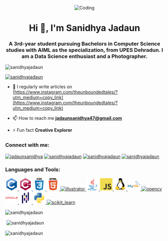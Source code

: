<p align="center"><img alt="Coding" width="500" src="https://c.tenor.com/qJ5evVs-_uUAAAAC/coding.gif"></p>

<h1 align="center">Hi 👋, I'm Sanidhya Jadaun</h1>
<h3 align="center">A 3rd-year student pursuing Bachelors in Computer Science studies with AIML as the specialization, from UPES Dehradun. I am a Data Science enthusiast and a Photographer.</h3>

<p align="left"> <img src="https://komarev.com/ghpvc/?username=sanidhyajadaun&label=Profile%20views&color=0e75b6&style=flat" alt="sanidhyajadaun" /> </p>

<p align="left"> <a href="https://github.com/ryo-ma/github-profile-trophy"><img src="https://github-profile-trophy.vercel.app/?username=sanidhyajadaun" alt="sanidhyajadaun" /></a> </p>

- 📝 I regularly write articles on [https://www.instagram.com/theunboundedtales/?utm_medium=copy_link](https://www.instagram.com/theunboundedtales/?utm_medium=copy_link)

- 📫 How to reach me **jadaunsanidhya47@gmail.com**

- ⚡ Fun fact **Creative Explorer**

<h3 align="left">Connect with me:</h3>
<p align="left">
<a href="https://twitter.com/jadaunsanidhya" target="blank"><img align="center" src="https://raw.githubusercontent.com/rahuldkjain/github-profile-readme-generator/master/src/images/icons/Social/twitter.svg" alt="jadaunsanidhya" height="30" width="40" /></a>
<a href="https://linkedin.com/in/sanidhyajadaun" target="blank"><img align="center" src="https://raw.githubusercontent.com/rahuldkjain/github-profile-readme-generator/master/src/images/icons/Social/linked-in-alt.svg" alt="sanidhyajadaun" height="30" width="40" /></a>
<a href="https://kaggle.com/sanidhyajadaun" target="blank"><img align="center" src="https://raw.githubusercontent.com/rahuldkjain/github-profile-readme-generator/master/src/images/icons/Social/kaggle.svg" alt="sanidhyajadaun" height="30" width="40" /></a>
<a href="https://instagram.com/sanidhyajadaun" target="blank"><img align="center" src="https://raw.githubusercontent.com/rahuldkjain/github-profile-readme-generator/master/src/images/icons/Social/instagram.svg" alt="sanidhyajadaun" height="30" width="40" /></a>
</p>

<h3 align="left">Languages and Tools:</h3>
<p align="left"> <a href="https://www.cprogramming.com/" target="_blank" rel="noreferrer"> <img src="https://raw.githubusercontent.com/devicons/devicon/master/icons/c/c-original.svg" alt="c" width="40" height="40"/> </a> <a href="https://www.w3schools.com/cpp/" target="_blank" rel="noreferrer"> <img src="https://raw.githubusercontent.com/devicons/devicon/master/icons/cplusplus/cplusplus-original.svg" alt="cplusplus" width="40" height="40"/> </a> <a href="https://www.w3schools.com/css/" target="_blank" rel="noreferrer"> <img src="https://raw.githubusercontent.com/devicons/devicon/master/icons/css3/css3-original-wordmark.svg" alt="css3" width="40" height="40"/> </a> <a href="https://www.w3.org/html/" target="_blank" rel="noreferrer"> <img src="https://raw.githubusercontent.com/devicons/devicon/master/icons/html5/html5-original-wordmark.svg" alt="html5" width="40" height="40"/> </a> <a href="https://www.adobe.com/in/products/illustrator.html" target="_blank" rel="noreferrer"> <img src="https://www.vectorlogo.zone/logos/adobe_illustrator/adobe_illustrator-icon.svg" alt="illustrator" width="40" height="40"/> </a> <a href="https://www.java.com" target="_blank" rel="noreferrer"> <img src="https://raw.githubusercontent.com/devicons/devicon/master/icons/java/java-original.svg" alt="java" width="40" height="40"/> </a> <a href="https://developer.mozilla.org/en-US/docs/Web/JavaScript" target="_blank" rel="noreferrer"> <img src="https://raw.githubusercontent.com/devicons/devicon/master/icons/javascript/javascript-original.svg" alt="javascript" width="40" height="40"/> </a> <a href="https://www.linux.org/" target="_blank" rel="noreferrer"> <img src="https://raw.githubusercontent.com/devicons/devicon/master/icons/linux/linux-original.svg" alt="linux" width="40" height="40"/> </a> <a href="https://www.mysql.com/" target="_blank" rel="noreferrer"> <img src="https://raw.githubusercontent.com/devicons/devicon/master/icons/mysql/mysql-original-wordmark.svg" alt="mysql" width="40" height="40"/> </a> <a href="https://opencv.org/" target="_blank" rel="noreferrer"> <img src="https://www.vectorlogo.zone/logos/opencv/opencv-icon.svg" alt="opencv" width="40" height="40"/> </a> <a href="https://www.oracle.com/" target="_blank" rel="noreferrer"> <img src="https://raw.githubusercontent.com/devicons/devicon/master/icons/oracle/oracle-original.svg" alt="oracle" width="40" height="40"/> </a> <a href="https://pandas.pydata.org/" target="_blank" rel="noreferrer"> <img src="https://raw.githubusercontent.com/devicons/devicon/2ae2a900d2f041da66e950e4d48052658d850630/icons/pandas/pandas-original.svg" alt="pandas" width="40" height="40"/> </a> <a href="https://www.python.org" target="_blank" rel="noreferrer"> <img src="https://raw.githubusercontent.com/devicons/devicon/master/icons/python/python-original.svg" alt="python" width="40" height="40"/> </a> <a href="https://scikit-learn.org/" target="_blank" rel="noreferrer"> <img src="https://upload.wikimedia.org/wikipedia/commons/0/05/Scikit_learn_logo_small.svg" alt="scikit_learn" width="40" height="40"/> </a> </p>

<p> <img align="center" src="https://github-readme-stats.vercel.app/api/top-langs?username=sanidhyajadaun&show_icons=true&locale=en&layout=compact" alt="sanidhyajadaun" /></p>

<p>&nbsp;<img align="center" src="https://github-readme-stats.vercel.app/api?username=sanidhyajadaun&show_icons=true&locale=en" alt="sanidhyajadaun" /></p>

<p><img align="center" src="https://github-readme-streak-stats.herokuapp.com/?user=sanidhyajadaun&" alt="sanidhyajadaun" /></p>
